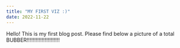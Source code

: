 ```yaml
---
title: "MY FIRST VIZ :)"
date: 2022-11-22
---
```

Hello! This is my first blog post. Please find below a picture of a total BUBBER!!!!!!!!!!!!!!!!!!!!!!
